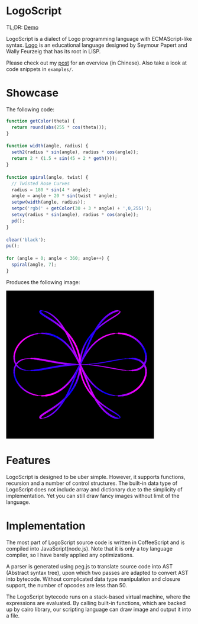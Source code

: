 # LogoScript

TL;DR: [Demo][demo]

[demo]: http://pyrocat101.github.io/LogoScript/

LogoScript is a dialect of Logo programming language with ECMAScript-like syntax.
[Logo][logo] is an educational language designed by Seymour Papert and Wally Feurzeig that has its root in LISP.

[logo]: http://en.wikipedia.org/wiki/Logo_(programming_language)

Please check out my [post][blog-post] for an overview (in Chinese). Also take a look at code snippets in `examples/`.

# Showcase

The following code:

``` javascript
function getColor(theta) {
  return round(abs(255 * cos(theta)));
}

function width(angle, radius) {
  seth2(radius * sin(angle), radius * cos(angle));
  return 2 * (1.5 + sin(45 + 2 * geth()));
}

function spiral(angle, twist) {
  // Twisted Rose Curves
  radius = 180 * sin(4 * angle);
  angle = angle + 20 * sin(twist * angle);
  setpw(width(angle, radius));
  setpc('rgb(' + getColor(30 + 3 * angle) + ',0,255)');
  setxy(radius * sin(angle), radius * cos(angle));
  pd();
}

clear('black');
pu();

for (angle = 0; angle < 360; angle++) {
  spiral(angle, 7);
}
```

Produces the following image:

![rose](rose.png)

# Features

LogoScript is designed to be uber simple. However, it supports functions, recursion and a number of control structures. The built-in data type of LogoScript does not include array and dictionary due to the simplicity of implementation. Yet you can still draw fancy images without limit of the language.

# Implementation

The most part of LogoScript source code is written in CoffeeScript and is compiled into JavaScript(node.js). Note that it is only a toy language compiler, so I have barely applied any optimizations.

A parser is generated using peg.js to translate source code into AST (Abstract syntax tree), upon which two passes are adapted to convert AST into bytecode. Without complicated data type manipulation and closure support, the number of opcodes are less than 50.

The LogoScript bytecode runs on a stack-based virtual machine, where the expressions are evaluated. By calling built-in functions, which are backed up by cairo library, our scripting language can draw image and output it into a file.


[blog-post]: http://pyroc.at/blog/2012/05/19/introducing-logoscript/
